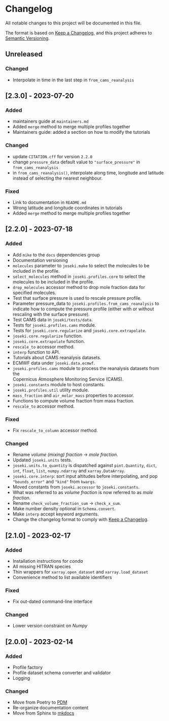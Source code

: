# Changelog

All notable changes to this project will be documented in this file.

The format is based on [Keep a Changelog](https://keepachangelog.com/en/1.0.0/),
and this project adheres to [Semantic Versioning](https://semver.org/spec/v2.0.0.html).

## Unreleased

### Changed

* Interpolate in time in the last step in `from_cams_reanalysis`

## [2.3.0] - 2023-07-20

### Added

* maintainers guide at `maintainers.md`
* Added `merge` method to merge multiple profiles together
* Maintainers guide: added a section on how to modify the tutorials 

### Changed

* update `CITATION.cff` for version `2.2.0`
* change `pressure_data` default value to `"surface_pressure"` in 
  `from_cams_reanalysis` 
* in `from_cams_reanalysis()`, interpolate along time, longitude and latitude 
  instead of selecting the nearest neighbour.

### Fixed

* Link to documentation in `README.md`
* Wrong latitude and longitude coordinates in tutorials 
* Added `merge` method to merge multiple profiles together

## [2.2.0] - 2023-07-18

### Added

* Add `mike` to the `docs` dependencies group
* Documentation versioning
* `molecules` parameter to `joseki.make` to select the molecules to be 
  included in the profile.
* `select_molecules` method in `joseki.profiles.core` to select the
  molecules to be included in the profile.
* `drop_molecules` accessor method to drop mole fraction data for specified 
  molecules.
* Test that surface pressure is used to rescale pressure profile.
* Parameter pressure_data to `joseki.profiles.from_cams_reanalysis` to 
  indicate how to compute the pressure profile (either with or without
  rescaling with the surface pressure).
* Test CAMS data in `joseki/tests/data`.
* Tests for `joseki.profiles.cams` module.
* Tests for `joseki.core.regularize` and `joseki.core.extrapolate`.
* `joseki.core.regularize` function.
* `joseki.core.extrapolate` function.
* `rescale_to` accessor method.
* `interp` function to API.
* Tutorials about CAMS reanalysis datasets.
* ECMWF data under `joseki.data.ecmwf`.
* `joseki.profiles.cams` module to process the reanalysis datasets from the  
  Copernicus Atmosphere Monitoring Service (CAMS).
* `joseki.constants` module to host constants.
* `joseki.profiles.util` utility module.
* `mass_fraction` and `air_molar_mass` properties to accessor.
* Functions to compute volume fraction from mass fraction.
* `rescale_to` accessor method.

### Fixed

* Fix `rescale_to_column` accessor method.

### Changed

* Rename *volume (mixing) fraction* -> *mole fraction*.
* Updated `joseki.units` tests.
* `joseki.units.to_quantity` is dispatched against `pint.Quantity`, `dict`, 
  `int`, `float`, `list`, `numpy.ndarray` and `xarray.DataArray`.
* `joseki.core.interp`: sort input altitudes before interpolating, and pop
  `"bounds_error"` and `"kind"` from `kwargs`.
* Moved constants from `joseki.accessor` to `joseki.constants`.
* What was referred to as *volume fraction* is now referred to as 
  *mole fraction*.
* Rename `check_volume_fraction_sum` -> `check_x_sum`.
* Make number density optional in `Schema.convert`.
* Make `interp` accept keyword arguments.
* Change the changelog format to comply with 
  [Keep a Changelog](https://keepachangelog.com/en/1.0.0/).

## [2.1.0] - 2023-02-17

### Added

* Installation instructions for *conda*
* All missing HITRAN species
* Thin wrappers for `xarray.open_dataset` and `xarray.load_dataset`
* Convenience method to list available identifiers

### Fixed

* Fix out-dated command-line interface

### Changed

* Lower version constraint on *Numpy*


## [2.0.0] - 2023-02-14

### Added

* Profile factory
* Profile dataset schema converter and validator
* Logging

### Changed

* Move from Poetry to [PDM](https://pdm.fming.dev/)
* Re-organize documentation content
* Move from Sphinx to [mkdocs](https://www.mkdocs.org/)



    